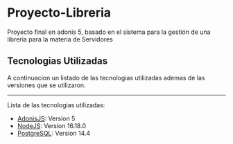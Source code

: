 # Proyecto-Libreria

Proyecto final en adonis 5, basado en el sistema para la gestión de una libreria para la materia de Servidores

## Tecnologias Utilizadas

A continuacion un listado de las tecnologias utilizadas ademas de las versiones que se utilizaron.

***

Lista de las tecnologias utilizadas:
* [AdonisJS](https://docs.adonisjs.com/guides/installation): Version 5
* [NodeJS](https://nodejs.org/en): Version 16.18.0
* [PostgreSQL](https://www.postgresql.org/): Version 14.4
